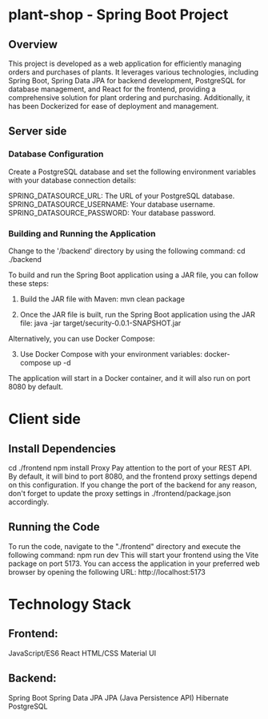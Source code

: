 # plant-shop - Spring Boot Project

## Overview
This project is developed as a web application for efficiently managing orders and purchases of plants. It leverages various technologies, including Spring Boot, Spring Data JPA for backend development, PostgreSQL for database management, and React for the frontend, providing a comprehensive solution for plant ordering and purchasing. Additionally, it has been Dockerized for ease of deployment and management.

## Server side

### Database Configuration
Create a PostgreSQL database and set the following environment variables with your database connection details:

SPRING_DATASOURCE_URL: The URL of your PostgreSQL database.
SPRING_DATASOURCE_USERNAME: Your database username.
SPRING_DATASOURCE_PASSWORD: Your database password.

### Building and Running the Application
Change to the '/backend' directory by using the following command:
cd ./backend

To build and run the Spring Boot application using a JAR file, you can follow these steps:

1. Build the JAR file with Maven:
mvn clean package

2. Once the JAR file is built, run the Spring Boot application using the JAR file:
java -jar target/security-0.0.1-SNAPSHOT.jar

Alternatively, you can use Docker Compose:

3. Use Docker Compose with your environment variables:
docker-compose up -d

The application will start in a Docker container, and it will also run on port 8080 by default.


# Client side
## Install Dependencies
cd ./frontend
npm install
Proxy
Pay attention to the port of your REST API. By default, it will bind to port 8080, and the frontend proxy settings depend on this configuration. If you change the port of the backend for any reason, don't forget to update the proxy settings in ./frontend/package.json accordingly.

## Running the Code
To run the code, navigate to the "./frontend" directory and execute the following command:
npm run dev
This will start your frontend using the Vite package on port 5173. You can access the application in your preferred web browser by opening the following URL: http://localhost:5173

# Technology Stack
## Frontend:
JavaScript/ES6
React
HTML/CSS
Material UI
## Backend:
Spring Boot
Spring Data JPA
JPA (Java Persistence API)
Hibernate
PostgreSQL

